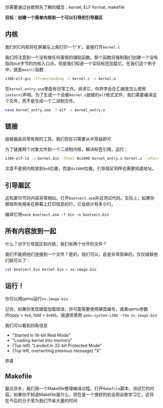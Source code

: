 你需要通过谷歌预先了解的概念：kernel, ELF format, makefile

**目标：创建一个简单内核和一个可以引导的引导扇区**

内核
-------
我们的C内核将在屏幕左上角打印一个'X'。直接打开`kernel.c`

我们将注意到一个没有做任何事情的辅助函数。那个函数将强制我们创建一个没有指向`0x0`字节的内核入口点，但是我们知道一个实际标签加载它。在我们这个例子中，就是`main()`函数

```bash
i386-elf-gcc -ffreestanding -c kernel.c -o kernel.o
```

在`kernel_entry.asm`里面有日常工作。阅读它，你将学会在汇编里怎么使用`[extern]`声明。为了生成一个会被`kernel.o`链接的`elf`格式文件，我们需要编译这个文件，而不是生成一个二进制文件。

```bash
nasm kernel_entry.asm -f elf -o kernel_entry.o
```

链接
--------
链接器是非常有用的工具，我们现在只需要从中受益即可

为了链接两个对象文件到一个二进制内核，解决标签引用，运行：
```bash
i386-elf-ld -o kernel.bin -Ttext 0x1000 kernel_entry.o kernel.o --oformat binary
```

注意不是把内核放到`0x0`位置，而是`0x1000`位置。引导扇区同样也需要知道地址。

引导扇区
------
这和第10节的内容非常相似。打开`bootsect.asm`并且测试代码。实际上，如果你移除所有用来在屏幕上打印信息的行，它会统计有多少行。

编译它用`nasm bootsect.asm -f bin -o bootsect.bin`

所有内容放到一起
------
什么？对于引导扇区和内核，我们有两个分开的文件？

我们不能把他们连接到一个文件？是的，我们可以，且是非常简单的，仅仅级联他们就可以了：

```bash
cat bootsect.bin kernel.bin > os-image.bin
```

运行！
--------
你可以用qemu运行`os-image.bin`

记住，如果你发现硬盘加载错误，你可能需要使用硬盘编号，或者qemu参数(floppy = `0x0`, hdd = `0x80`)。我通常使用 `qemu-system-i386 -fda os-image.bin`

我们可以看到四条信息
- "Started in 16-bit Real Mode"
- "Loading kernel into memory"
- (Top left) "Landed in 32-bit Protected Mode"
- (Top left, overwriting previous message) "X"

恭喜

Makefile
-------
最后异步，我们用一个Makefile整理编译过程。打开`Makefile`脚本，测试它的内容。如果你不知道Makefile是什么，现在是一个很好的机会用谷歌学习它，这将在今后的日子里为我们节省大量的时间